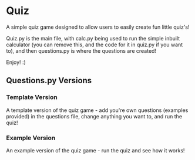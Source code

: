 # Quiz 
A simple quiz game designed to allow users to easily create fun little quiz's!

Quiz.py is the main file, with calc.py being used to run the simple inbuilt calculator (you can remove this, and the code for it in quiz.py if you want to), and then questions.py is where the questions are created!

Enjoy! :)

## Questions.py Versions
### Template Version
A template version of the quiz game - add you're own questions (examples provided) in the questions file, change anything you want to, and run the quiz!
### Example Version
An example version of the quiz game - run the quiz and see how it works!
